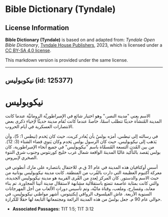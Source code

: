 # Bible Dictionary (Tyndale)

## License Information

**Bible Dictionary (Tyndale)** is based on and adapted from: _Tyndale Open Bible Dictionary_, [Tyndale House Publishers](https://tyndaleopenresources.com/), 2023, which is licensed under a [CC BY-SA 4.0 license](https://creativecommons.org/licenses/by-sa/4.0/legalcode.en).

This markdown version is provided under the same license.



--------------------------------

## نيكوبوليس (id: 125377)

نيكوبوليس
=========

الاسم يعني "مدينة النصر،" وهو اختيار شائع في الإمبراطوريَّة الرومانيَّة عندما كانت المدينة المُنشأة حديثًا تتطلب اسمًا، خاصةً عندما كانت تُقام مدينة حديثًا لإحياء ذكرى بعض الانتصارات العسكرية في أيام الحروب.

في رسالته إلى تيطس، أمرَه بولسُ بأن يُغادر كريت، حيث كان يَخدم (تيطس 1: 5)، وأن يَذهب إلى نيكوبوليس، حيث كان الرسول بولس يَخدم وكان يَنوي قضاء الشتاء (3: 12). من بين المُدن التسعة المُسمَّاة باسم "نيكوبوليس" في جميع أنحاء الإمبراطورية، كان بولس يَقصد بالتأكيد غالبًا المدينةَ الواقعة شمال غرب خليج كورنثوس وجنوب شرق النتوء الصخري لإبيروس.

أسس أوكتافيان هذه المدينة في عام 31 ق.م. للاحتفال بانتصاره على مارك أنطوني في معركة أكتيوم العظيمة التي دارت بالقُرب من المنطقة. كانت مدينة نيكوبوليس يونانية من حيث الاسم والدستور. كان المركز لِعددٍ من القُرى القريبة هو مدينة نيكوبوليس الجديدة، والتي كانت بمثابة عاصمة تتمتع باستقلالية مشابهة لاستقلال مدينة أثينا المجاورة. تم بناء معابد، ومَسارح، وملعب، وقناة مائيَّة، وتم تأسيس دورات الألعاب من أجل المهرجانات السنوية الأربعة. عاش الفيلسوف الرواقي إبكتيتوس، أشهر مواطني نيكوبوليس، في حوالي عام 90 م. جعل بولسُ من هذه المدينة الرائعة ومجتمعاتها التابعة لها حقلًا للكرازة.

* **Associated Passages:** TIT 1:5; TIT 3:12

